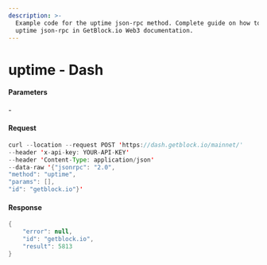 ```yaml
---
description: >-
  Example code for the uptime json-rpc method. Сomplete guide on how to use
  uptime json-rpc in GetBlock.io Web3 documentation.
---
```


# uptime - Dash

#### Parameters

\-

#### Request

```java
curl --location --request POST 'https://dash.getblock.io/mainnet/' 
--header 'x-api-key: YOUR-API-KEY' 
--header 'Content-Type: application/json' 
--data-raw '{"jsonrpc": "2.0",
"method": "uptime",
"params": [],
"id": "getblock.io"}'
```

#### Response

```java
{
    "error": null,
    "id": "getblock.io",
    "result": 5813
}
```
